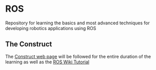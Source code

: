 # ROS
Repository for learning the basics and most advanced techniques for developing robotics applications using ROS

## The Construct  
The [Construct web page](https://www.theconstruct.ai/) will be followed for the entire duration of the learning as well as the [ROS Wiki Tutorial](https://wiki.ros.org/)
